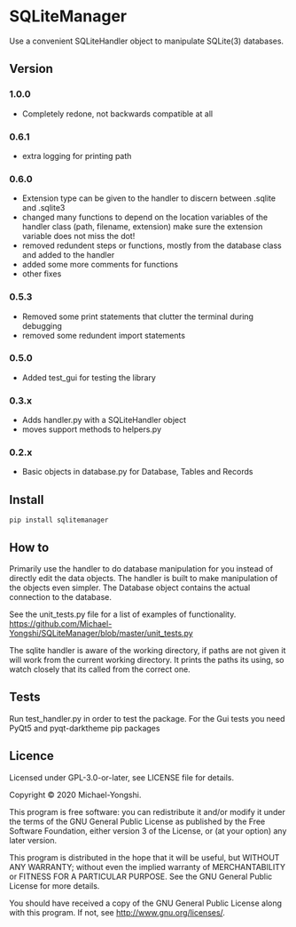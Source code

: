 # SQLiteManager
Use a convenient SQLiteHandler object to manipulate SQLite(3) databases.

## Version

### 1.0.0
- Completely redone, not backwards compatible at all

### 0.6.1
- extra logging for printing path

### 0.6.0
- Extension type can be given to the handler to discern between .sqlite and .sqlite3
- changed many functions to depend on the location variables of the handler class (path, filename, extension)
make sure the extension variable does not miss the dot!
- removed redundent steps or functions, mostly from the database class and added to the handler
- added some more comments for functions
- other fixes

### 0.5.3
- Removed some print statements that clutter the terminal during debugging
- removed some redundent import statements

### 0.5.0
- Added test_gui for testing the library

### 0.3.x
- Adds handler.py with a SQLiteHandler object
- moves support methods to helpers.py

### 0.2.x
- Basic objects in database.py for Database, Tables and Records

## Install
```
pip install sqlitemanager
```

## How to
Primarily use the handler to do database manipulation for you instead of directly edit the data objects. The handler is built to make manipulation of the objects even simpler. The Database object contains the actual connection to the database.

See the unit_tests.py file for a list of examples of functionality.
https://github.com/Michael-Yongshi/SQLiteManager/blob/master/unit_tests.py

The sqlite handler is aware of the working directory, if paths are not given it will work from the current working directory.
It prints the paths its using, so watch closely that its called from the correct one.

## Tests
Run test_handler.py in order to test the package.
For the Gui tests you need PyQt5 and pyqt-darktheme pip packages

## Licence

Licensed under GPL-3.0-or-later, see LICENSE file for details.

Copyright © 2020 Michael-Yongshi.

This program is free software: you can redistribute it and/or modify it under the terms of the GNU General Public License as published by the Free Software Foundation, either version 3 of the License, or (at your option) any later version.

This program is distributed in the hope that it will be useful, but WITHOUT ANY WARRANTY; without even the implied warranty of MERCHANTABILITY or FITNESS FOR A PARTICULAR PURPOSE. See the GNU General Public License for more details.

You should have received a copy of the GNU General Public License along with this program. If not, see http://www.gnu.org/licenses/.
